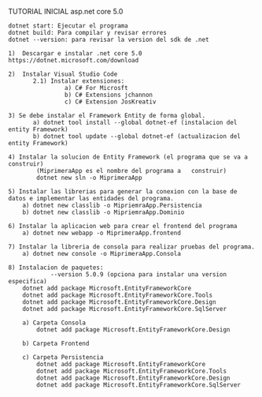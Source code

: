 TUTORIAL INICIAL asp.net core 5.0

    dotnet start: Ejecutar el programa
    dotnet build: Para compilar y revisar errores
    dotnet --version: para revisar la version del sdk de .net

    1)  Descargar e instalar .net core 5.0 https://dotnet.microsoft.com/download

    2)  Instalar Visual Studio Code
           2.1) Instalar extensiones:
                    a) C# For Microsft
                    b) C# Extensions jchannon
                    c) C# Extension JosKreativ

    3) Se debe instalar el Framework Entity de forma global.
           a) dotnet tool install --global dotnet-ef (instalacion del entity Framework)
           b) dotnet tool update --global dotnet-ef (actualizacion del entity Framework)

    4) Instalar la solucion de Entity Framework (el programa que se va a construir)
            (MiprimeraApp es el nombre del programa a   construir)
            dotnet new sln -o MiprimeraApp

    5) Instalar las librerias para generar la conexion con la base de datos e implementar las entidades del programa.
        a) dotnet new classlib -o MipriemraApp.Persistencia
        b) dotnet new classlib -o MipriemraApp.Dominio

    6) Instalar la aplicacion web para crear el frontend del programa
        a) dotnet new webapp -o MiprimeraApp.frontend

    7) Instalar la libreria de consola para realizar pruebas del programa.
        a) dotnet new console -o MiprimeraApp.Consola

    8) Instalacion de paquetes:
                --version 5.0.9 (opciona para instalar una version especifica)
        dotnet add package Microsoft.EntityFrameworkCore 
        dotnet add package Microsoft.EntityFrameworkCore.Tools
        dotnet add package Microsoft.EntityFrameworkCore.Design
        dotnet add package Microsoft.EntityFrameworkCore.SqlServer
    
        a) Carpeta Consola
            dotnet add package Microsoft.EntityFrameworkCore.Design

        b) Carpeta Frontend
        
        c) Carpeta Persistencia
            dotnet add package Microsoft.EntityFrameworkCore 
            dotnet add package Microsoft.EntityFrameworkCore.Tools
            dotnet add package Microsoft.EntityFrameworkCore.Design
            dotnet add package Microsoft.EntityFrameworkCore.SqlServer
